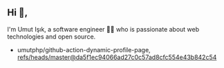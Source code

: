 ## Hi 👋, 
I'm Umut Işık, a software engineer 👨‍💻 who is passionate about web technologies and open source. 

<!-- START gadpp -->
- umutphp/github-action-dynamic-profile-page, [refs/heads/master@da5f1ec94066ad27c0c57ad8cfc554e43b842c54](https://github.com/umutphp/github-action-dynamic-profile-page/commit/da5f1ec94066ad27c0c57ad8cfc554e43b842c54)

